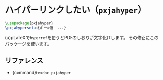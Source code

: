 # ハイパーリンクしたい（``pxjahyper``）

```latex
\usepackage{pxjahyper}
\pxjahypersetup{キー=値, ...}
```

(u)pLaTeXで``hyperref``を使うとPDFのしおりが文字化けします。
その修正にこのパッケージを使います。

## リファレンス

- {command}`texdoc pxjahyper`
